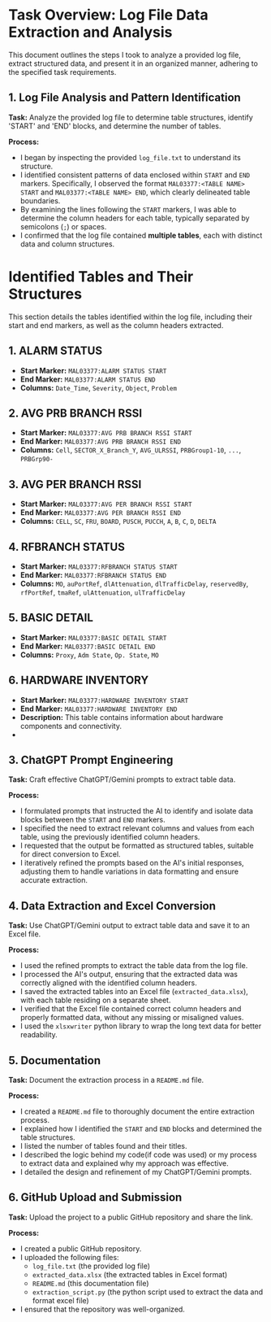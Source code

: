 # Task Overview: Log File Data Extraction and Analysis

This document outlines the steps I took to analyze a provided log file, extract structured data, and present it in an organized manner, adhering to the specified task requirements.

## 1. Log File Analysis and Pattern Identification

**Task:** Analyze the provided log file to determine table structures, identify 'START' and 'END' blocks, and determine the number of tables.

**Process:**

* I began by inspecting the provided `log_file.txt` to understand its structure.
* I identified consistent patterns of data enclosed within `START` and `END` markers. Specifically, I observed the format `MAL03377:<TABLE NAME> START` and `MAL03377:<TABLE NAME> END`, which clearly delineated table boundaries.
* By examining the lines following the `START` markers, I was able to determine the column headers for each table, typically separated by semicolons (`;`) or spaces.
* I confirmed that the log file contained **multiple tables**, each with distinct data and column structures.



# Identified Tables and Their Structures

This section details the tables identified within the log file, including their start and end markers, as well as the column headers extracted.

## 1. ALARM STATUS

* **Start Marker:** `MAL03377:ALARM STATUS START`
* **End Marker:** `MAL03377:ALARM STATUS END`
* **Columns:** `Date_Time`, `Severity`, `Object`, `Problem`

## 2. AVG PRB BRANCH RSSI

* **Start Marker:** `MAL03377:AVG PRB BRANCH RSSI START`
* **End Marker:** `MAL03377:AVG PRB BRANCH RSSI END`
* **Columns:** `Cell`, `SECTOR_X_Branch_Y`, `AVG_ULRSSI`, `PRBGroup1-10`, `...`, `PRBGrp90-`

## 3. AVG PER BRANCH RSSI

* **Start Marker:** `MAL03377:AVG PER BRANCH RSSI START`
* **End Marker:** `MAL03377:AVG PER BRANCH RSSI END`
* **Columns:** `CELL`, `SC`, `FRU`, `BOARD`, `PUSCH`, `PUCCH`, `A`, `B`, `C`, `D`, `DELTA`

## 4. RFBRANCH STATUS

* **Start Marker:** `MAL03377:RFBRANCH STATUS START`
* **End Marker:** `MAL03377:RFBRANCH STATUS END`
* **Columns:** `MO`, `auPortRef`, `dlAttenuation`, `dlTrafficDelay`, `reservedBy`, `rfPortRef`, `tmaRef`, `ulAttenuation`, `ulTrafficDelay`

## 5. BASIC DETAIL

* **Start Marker:** `MAL03377:BASIC DETAIL START`
* **End Marker:** `MAL03377:BASIC DETAIL END`
* **Columns:** `Proxy`, `Adm State`, `Op. State`, `MO`

## 6. HARDWARE INVENTORY

* **Start Marker:** `MAL03377:HARDWARE INVENTORY START`
* **End Marker:** `MAL03377:HARDWARE INVENTORY END`
* **Description:** This table contains information about hardware components and connectivity.
* 
## 3. ChatGPT Prompt Engineering

**Task:** Craft effective ChatGPT/Gemini prompts to extract table data.

**Process:**

* I formulated prompts that instructed the AI to identify and isolate data blocks between the `START` and `END` markers.
* I specified the need to extract relevant columns and values from each table, using the previously identified column headers.
* I requested that the output be formatted as structured tables, suitable for direct conversion to Excel.
* I iteratively refined the prompts based on the AI's initial responses, adjusting them to handle variations in data formatting and ensure accurate extraction.

## 4. Data Extraction and Excel Conversion

**Task:** Use ChatGPT/Gemini output to extract table data and save it to an Excel file.

**Process:**

* I used the refined prompts to extract the table data from the log file.
* I processed the AI's output, ensuring that the extracted data was correctly aligned with the identified column headers.
* I saved the extracted tables into an Excel file (`extracted_data.xlsx`), with each table residing on a separate sheet.
* I verified that the Excel file contained correct column headers and properly formatted data, without any missing or misaligned values.
* I used the `xlsxwriter` python library to wrap the long text data for better readability.

## 5. Documentation

**Task:** Document the extraction process in a `README.md` file.

**Process:**

* I created a `README.md` file to thoroughly document the entire extraction process.
* I explained how I identified the `START` and `END` blocks and determined the table structures.
* I listed the number of tables found and their titles.
* I described the logic behind my code(if code was used) or my process to extract data and explained why my approach was effective.
* I detailed the design and refinement of my ChatGPT/Gemini prompts.

  

## 6. GitHub Upload and Submission

**Task:** Upload the project to a public GitHub repository and share the link.

**Process:**

* I created a public GitHub repository.
* I uploaded the following files:
    * `log_file.txt` (the provided log file)
    * `extracted_data.xlsx` (the extracted tables in Excel format)
    * `README.md` (this documentation file)
    * `extraction_script.py` (the python script used to extract the data and format excel file)
* I ensured that the repository was well-organized.
  
